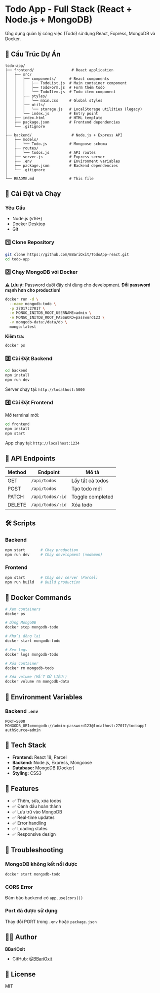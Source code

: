 # Todo App - Full Stack (React + Node.js + MongoDB)

Ứng dụng quản lý công việc (Todo) sử dụng React, Express, MongoDB và Docker.

## 📁 Cấu Trúc Dự Án

```
todo-app/
├── frontend/                 # React application
│   ├── src/
│   │   ├── components/      # React components
│   │   │   ├── TodoList.js  # Main container component
│   │   │   ├── TodoForm.js  # Form thêm todo
│   │   │   └── TodoItem.js  # Todo item component
│   │   ├── styles/
│   │   │   └── main.css     # Global styles
│   │   ├── utils/
│   │   │   └── storage.js   # LocalStorage utilities (legacy)
│   │   └── index.js         # Entry point
│   ├── index.html           # HTML template
│   ├── package.json         # Frontend dependencies
│   └── .gitignore
│
├── backend/                  # Node.js + Express API
│   ├── models/
│   │   └── Todo.js          # Mongoose schema
│   ├── routes/
│   │   └── todos.js         # API routes
│   ├── server.js            # Express server
│   ├── .env                 # Environment variables
│   ├── package.json         # Backend dependencies
│   └── .gitignore
│
└── README.md                # This file
```

## 🚀 Cài Đặt và Chạy

### Yêu Cầu

- Node.js (v16+)
- Docker Desktop
- Git

### 1️⃣ Clone Repository

```bash
git clone https://github.com/BBariOxit/TodoApp-react.git
cd todo-app
```

### 2️⃣ Chạy MongoDB với Docker

**⚠️ Lưu ý:** Password dưới đây chỉ dùng cho development. **Đổi password mạnh hơn cho production!**

```bash
docker run -d \
  --name mongodb-todo \
  -p 27017:27017 \
  -e MONGO_INITDB_ROOT_USERNAME=admin \
  -e MONGO_INITDB_ROOT_PASSWORD=password123 \
  -v mongodb-data:/data/db \
  mongo:latest
```

**Kiểm tra:**

```bash
docker ps
```

### 3️⃣ Cài Đặt Backend

```bash
cd backend
npm install
npm run dev
```

Server chạy tại: `http://localhost:5000`

### 4️⃣ Cài Đặt Frontend

Mở terminal mới:

```bash
cd frontend
npm install
npm start
```

App chạy tại: `http://localhost:1234`

## 📡 API Endpoints

| Method | Endpoint         | Mô tả            |
| ------ | ---------------- | ---------------- |
| GET    | `/api/todos`     | Lấy tất cả todos |
| POST   | `/api/todos`     | Tạo todo mới     |
| PATCH  | `/api/todos/:id` | Toggle completed |
| DELETE | `/api/todos/:id` | Xóa todo         |

## 🛠️ Scripts

### Backend

```bash
npm start       # Chạy production
npm run dev     # Chạy development (nodemon)
```

### Frontend

```bash
npm start       # Chạy dev server (Parcel)
npm run build   # Build production
```

## 🐳 Docker Commands

```bash
# Xem containers
docker ps

# Dừng MongoDB
docker stop mongodb-todo

# Khởi động lại
docker start mongodb-todo

# Xem logs
docker logs mongodb-todo

# Xóa container
docker rm mongodb-todo

# Xóa volume (MẤT DỮ LIỆU!)
docker volume rm mongodb-data
```

## 🔧 Environment Variables

### Backend `.env`

```env
PORT=5000
MONGODB_URI=mongodb://admin:password123@localhost:27017/todoapp?authSource=admin
```

## 🎨 Tech Stack

- **Frontend:** React 18, Parcel
- **Backend:** Node.js, Express, Mongoose
- **Database:** MongoDB (Docker)
- **Styling:** CSS3

## 📝 Features

- ✅ Thêm, sửa, xóa todos
- ✅ Đánh dấu hoàn thành
- ✅ Lưu trữ vào MongoDB
- ✅ Real-time updates
- ✅ Error handling
- ✅ Loading states
- ✅ Responsive design

## 🐛 Troubleshooting

### MongoDB không kết nối được

```bash
docker start mongodb-todo
```

### CORS Error

Đảm bảo backend có `app.use(cors())`

### Port đã được sử dụng

Thay đổi PORT trong `.env` hoặc `package.json`

## 👨‍💻 Author

**BBariOxit**

- GitHub: [@BBariOxit](https://github.com/BBariOxit)

## 📄 License

MIT
